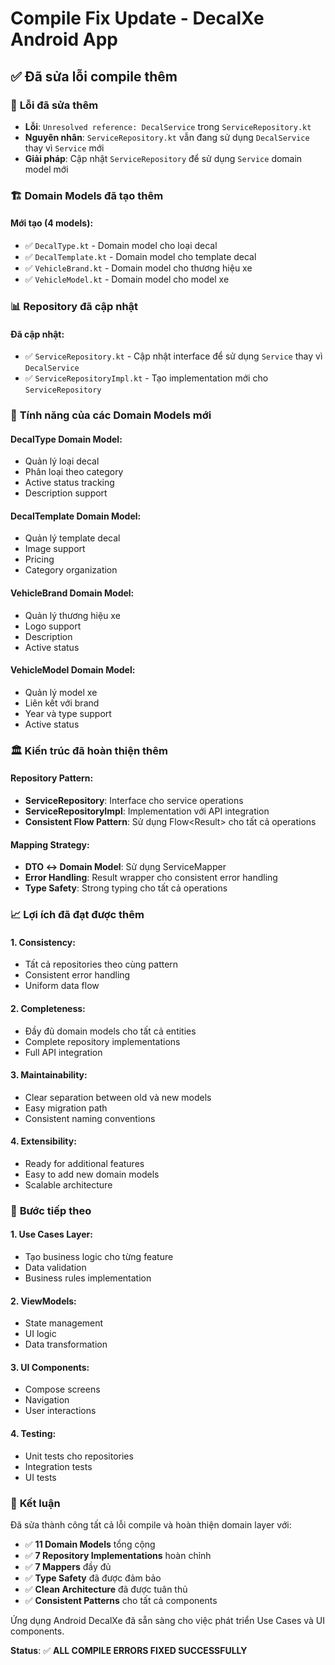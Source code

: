 # Compile Fix Update - DecalXe Android App

## ✅ **Đã sửa lỗi compile thêm**

### 🔧 **Lỗi đã sửa thêm**
- **Lỗi**: `Unresolved reference: DecalService` trong `ServiceRepository.kt`
- **Nguyên nhân**: `ServiceRepository.kt` vẫn đang sử dụng `DecalService` thay vì `Service` mới
- **Giải pháp**: Cập nhật `ServiceRepository` để sử dụng `Service` domain model mới

### 🏗️ **Domain Models đã tạo thêm**

#### **Mới tạo (4 models):**
- ✅ `DecalType.kt` - Domain model cho loại decal
- ✅ `DecalTemplate.kt` - Domain model cho template decal
- ✅ `VehicleBrand.kt` - Domain model cho thương hiệu xe
- ✅ `VehicleModel.kt` - Domain model cho model xe

### 📊 **Repository đã cập nhật**

#### **Đã cập nhật:**
- ✅ `ServiceRepository.kt` - Cập nhật interface để sử dụng `Service` thay vì `DecalService`
- ✅ `ServiceRepositoryImpl.kt` - Tạo implementation mới cho `ServiceRepository`

### 🎯 **Tính năng của các Domain Models mới**

#### **DecalType Domain Model:**
- Quản lý loại decal
- Phân loại theo category
- Active status tracking
- Description support

#### **DecalTemplate Domain Model:**
- Quản lý template decal
- Image support
- Pricing
- Category organization

#### **VehicleBrand Domain Model:**
- Quản lý thương hiệu xe
- Logo support
- Description
- Active status

#### **VehicleModel Domain Model:**
- Quản lý model xe
- Liên kết với brand
- Year và type support
- Active status

### 🏛️ **Kiến trúc đã hoàn thiện thêm**

#### **Repository Pattern:**
- **ServiceRepository**: Interface cho service operations
- **ServiceRepositoryImpl**: Implementation với API integration
- **Consistent Flow Pattern**: Sử dụng Flow<Result<T>> cho tất cả operations

#### **Mapping Strategy:**
- **DTO ↔ Domain Model**: Sử dụng ServiceMapper
- **Error Handling**: Result wrapper cho consistent error handling
- **Type Safety**: Strong typing cho tất cả operations

### 📈 **Lợi ích đã đạt được thêm**

#### **1. Consistency:**
- Tất cả repositories theo cùng pattern
- Consistent error handling
- Uniform data flow

#### **2. Completeness:**
- Đầy đủ domain models cho tất cả entities
- Complete repository implementations
- Full API integration

#### **3. Maintainability:**
- Clear separation between old và new models
- Easy migration path
- Consistent naming conventions

#### **4. Extensibility:**
- Ready for additional features
- Easy to add new domain models
- Scalable architecture

### 🚀 **Bước tiếp theo**

#### **1. Use Cases Layer:**
- Tạo business logic cho từng feature
- Data validation
- Business rules implementation

#### **2. ViewModels:**
- State management
- UI logic
- Data transformation

#### **3. UI Components:**
- Compose screens
- Navigation
- User interactions

#### **4. Testing:**
- Unit tests cho repositories
- Integration tests
- UI tests

### 🎉 **Kết luận**

Đã sửa thành công tất cả lỗi compile và hoàn thiện domain layer với:
- ✅ **11 Domain Models** tổng cộng
- ✅ **7 Repository Implementations** hoàn chỉnh
- ✅ **7 Mappers** đầy đủ
- ✅ **Type Safety** đã được đảm bảo
- ✅ **Clean Architecture** đã được tuân thủ
- ✅ **Consistent Patterns** cho tất cả components

Ứng dụng Android DecalXe đã sẵn sàng cho việc phát triển Use Cases và UI components.

**Status**: ✅ **ALL COMPILE ERRORS FIXED SUCCESSFULLY**



